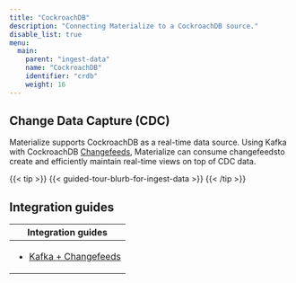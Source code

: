 ```yaml
---
title: "CockroachDB"
description: "Connecting Materialize to a CockroachDB source."
disable_list: true
menu:
  main:
    parent: "ingest-data"
    name: "CockroachDB"
    identifier: "crdb"
    weight: 16
---
```


## Change Data Capture (CDC)

Materialize supports CockroachDB as a real-time data source. Using Kafka with
CockroachDB
[Changefeeds](https://www.cockroachlabs.com/docs/stable/change-data-capture-overview),
Materialize can consume changefeedsto create and efficiently maintain real-time
views on top of CDC data.

{{< tip >}}
{{< guided-tour-blurb-for-ingest-data >}}
{{< /tip >}}

## Integration guides

| Integration guides                          |
| ------------------------------------------- |
| <ul><li>[Kafka + Changefeeds](/ingest-data/cockroachdb/kafka-changefeeds)</li></ul>    |
